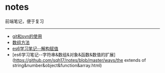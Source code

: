 # notes
前端笔记，便于复习

----

* [git和svn的使用](https://github.com/sqh17/notes/blob/master/ways/use%20of%20git%20and%20svn.pages)
* [数组方法](https://github.com/sqh17/notes/blob/master/ways/array.html)
* [es6学习笔记--解构赋值](https://github.com/sqh17/notes/blob/master/ways/Destructuring.html)
* [es6学习笔记--字符串&数组&对象&函数&数值的扩展](https://github.com/sqh17/notes/blob/master/ways/the extends of string&number&object&function&array.html)
